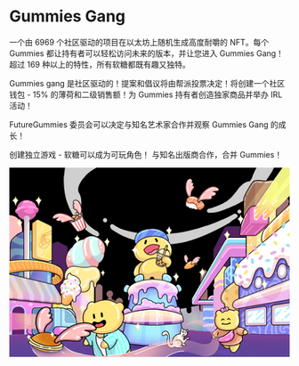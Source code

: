# Gummies Gang

一个由 6969 个社区驱动的项目在以太坊上随机生成高度耐嚼的 NFT。每个 Gummies 都让持有者可以轻松访问未来的版本，并让您进入 Gummies Gang！超过 169 种以上的特性，所有软糖都既有趣又独特。

Gummies gang 是社区驱动的！提案和倡议将由帮派投票决定！将创建一个社区钱包 - 15% 的薄荷和二级销售额！为 Gummies 持有者创造独家商品并举办 IRL 活动！

FutureGummies 委员会可以决定与知名艺术家合作并观察 Gummies Gang 的成长！

创建独立游戏 - 软糖可以成为可玩角色！
与知名出版商合作，合并 Gummies！

![nft](1661502790234.png)
